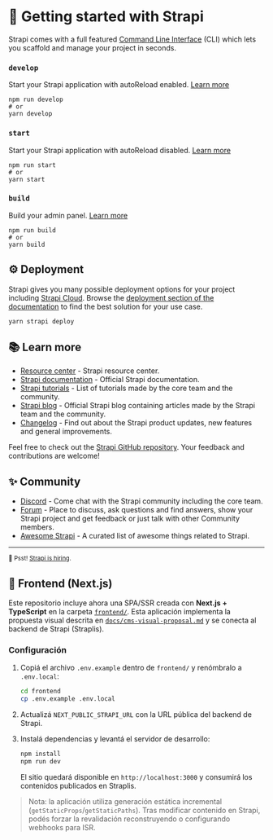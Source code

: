 # 🚀 Getting started with Strapi

Strapi comes with a full featured [Command Line Interface](https://docs.strapi.io/dev-docs/cli) (CLI) which lets you scaffold and manage your project in seconds.

### `develop`

Start your Strapi application with autoReload enabled. [Learn more](https://docs.strapi.io/dev-docs/cli#strapi-develop)

```
npm run develop
# or
yarn develop
```

### `start`

Start your Strapi application with autoReload disabled. [Learn more](https://docs.strapi.io/dev-docs/cli#strapi-start)

```
npm run start
# or
yarn start
```

### `build`

Build your admin panel. [Learn more](https://docs.strapi.io/dev-docs/cli#strapi-build)

```
npm run build
# or
yarn build
```

## ⚙️ Deployment

Strapi gives you many possible deployment options for your project including [Strapi Cloud](https://cloud.strapi.io). Browse the [deployment section of the documentation](https://docs.strapi.io/dev-docs/deployment) to find the best solution for your use case.

```
yarn strapi deploy
```

## 📚 Learn more

- [Resource center](https://strapi.io/resource-center) - Strapi resource center.
- [Strapi documentation](https://docs.strapi.io) - Official Strapi documentation.
- [Strapi tutorials](https://strapi.io/tutorials) - List of tutorials made by the core team and the community.
- [Strapi blog](https://strapi.io/blog) - Official Strapi blog containing articles made by the Strapi team and the community.
- [Changelog](https://strapi.io/changelog) - Find out about the Strapi product updates, new features and general improvements.

Feel free to check out the [Strapi GitHub repository](https://github.com/strapi/strapi). Your feedback and contributions are welcome!

## ✨ Community

- [Discord](https://discord.strapi.io) - Come chat with the Strapi community including the core team.
- [Forum](https://forum.strapi.io/) - Place to discuss, ask questions and find answers, show your Strapi project and get feedback or just talk with other Community members.
- [Awesome Strapi](https://github.com/strapi/awesome-strapi) - A curated list of awesome things related to Strapi.

---

<sub>🤫 Psst! [Strapi is hiring](https://strapi.io/careers).</sub>

## 🎨 Frontend (Next.js)

Este repositorio incluye ahora una SPA/SSR creada con **Next.js + TypeScript** en la carpeta [`frontend/`](frontend/). Esta aplicación implementa la propuesta visual descrita en [`docs/cms-visual-proposal.md`](docs/cms-visual-proposal.md) y se conecta al backend de Strapi (Straplis).

### Configuración

1. Copiá el archivo `.env.example` dentro de `frontend/` y renómbralo a `.env.local`:

   ```bash
   cd frontend
   cp .env.example .env.local
   ```

2. Actualizá `NEXT_PUBLIC_STRAPI_URL` con la URL pública del backend de Strapi.

3. Instalá dependencias y levantá el servidor de desarrollo:

   ```bash
   npm install
   npm run dev
   ```

   El sitio quedará disponible en `http://localhost:3000` y consumirá los contenidos publicados en Straplis.

> Nota: la aplicación utiliza generación estática incremental (`getStaticProps`/`getStaticPaths`). Tras modificar contenido en Strapi, podés forzar la revalidación reconstruyendo o configurando webhooks para ISR.
